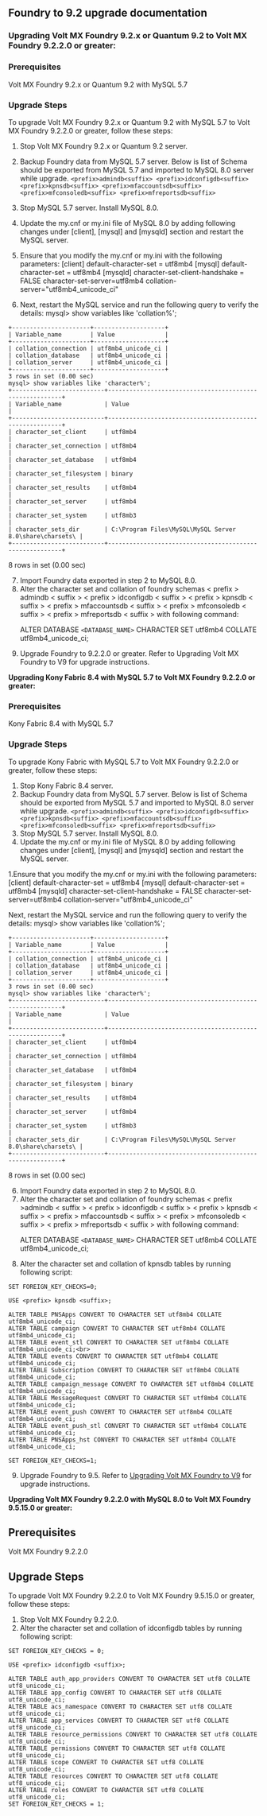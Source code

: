 ##  Foundry to 9.2 upgrade documentation

### Upgrading Volt MX Foundry 9.2.x or Quantum 9.2 to Volt MX Foundry 9.2.2.0 or greater:
 
### Prerequisites
Volt MX Foundry 9.2.x or Quantum 9.2 with MySQL 5.7
 
### Upgrade Steps
To upgrade Volt MX Foundry 9.2.x or Quantum 9.2 with MySQL 5.7 to Volt MX Foundry 9.2.2.0 or greater, follow these steps:
 
1. Stop Volt MX Foundry 9.2.x or Quantum 9.2 server. 
2. Backup Foundry data from MySQL 5.7 server. Below is list of Schema should be exported from MySQL 5.7 and imported to MySQL 8.0 server while upgrade. `<prefix>admindb<suffix> <prefix>idconfigdb<suffix> <prefix>kpnsdb<suffix> <prefix>mfaccountsdb<suffix> <prefix>mfconsoledb<suffix> <prefix>mfreportsdb<suffix>`
3. Stop MySQL 5.7 server. Install MySQL 8.0.
4. Update the my.cnf or my.ini file of MySQL 8.0 by adding following changes under [client], [mysql] and [mysqld] section and restart the MySQL server.
 
5. Ensure that you modify the my.cnf or my.ini with the following parameters: 
[client]
default-character-set = utf8mb4
[mysql]
default-character-set = utf8mb4
[mysqld]
character-set-client-handshake = FALSE
character-set-server=utf8mb4
collation-server="utf8mb4_unicode_ci"
 
6. Next, restart the MySQL service and run the following query to verify the details:
mysql> show variables like 'collation%';

```
+----------------------+--------------------+
| Variable_name        | Value              |
+----------------------+--------------------+
| collation_connection | utf8mb4_unicode_ci |
| collation_database   | utf8mb4_unicode_ci |
| collation_server     | utf8mb4_unicode_ci |
+----------------------+--------------------+
3 rows in set (0.00 sec)
mysql> show variables like 'character%';
+--------------------------+---------------------------------------------------------+
| Variable_name            | Value                                                   |
+--------------------------+---------------------------------------------------------+
| character_set_client     | utf8mb4                                                 |
| character_set_connection | utf8mb4                                                 |
| character_set_database   | utf8mb4                                                 |
| character_set_filesystem | binary                                                  |
| character_set_results    | utf8mb4                                                 |
| character_set_server     | utf8mb4                                                 |
| character_set_system     | utf8mb3                                                 |
| character_sets_dir       | C:\Program Files\MySQL\MySQL Server 8.0\share\charsets\ |
+--------------------------+---------------------------------------------------------+
```

8 rows in set (0.00 sec)

<html>
<body>
<ol start="7">
  <li>Import Foundry data exported in step 2 to MySQL 8.0.</li>
  <li>Alter the character set and collation of foundry schemas < prefix > admindb < suffix > < prefix > idconfigdb < suffix > < prefix > kpnsdb < suffix > < prefix > mfaccountsdb < suffix > < prefix > mfconsoledb < suffix > < prefix > mfreportsdb < suffix > with following command:
 
   ALTER DATABASE `<DATABASE_NAME>` CHARACTER SET utf8mb4 COLLATE utf8mb4_unicode_ci;</li>
   <li>Upgrade Foundry to 9.2.2.0 or greater. Refer to Upgrading Volt MX Foundry to V9 for upgrade instructions.</li>
</ol>
</body>
</html>
 
<b> Upgrading Kony Fabric 8.4 with MySQL 5.7 to Volt MX Foundry 9.2.2.0 or greater:</b>     
 
### Prerequisites
Kony Fabric 8.4 with MySQL 5.7

### Upgrade Steps
To upgrade Kony Fabric with MySQL 5.7 to Volt MX Foundry 9.2.2.0 or greater, follow these steps:
 
1. Stop Kony Fabric 8.4 server.
2. Backup Foundry data from MySQL 5.7 server. Below is list of Schema should be exported from MySQL 5.7 and imported to MySQL 8.0 server while upgrade. `<prefix>admindb<suffix> <prefix>idconfigdb<suffix> <prefix>kpnsdb<suffix> <prefix>mfaccountsdb<suffix> <prefix>mfconsoledb<suffix> <prefix>mfreportsdb<suffix>`
3. Stop MySQL 5.7 server. Install MySQL 8.0.
4.  Update the my.cnf or my.ini file of MySQL 8.0 by adding following changes under [client], [mysql] and [mysqld] section and restart the MySQL server.
 
1.Ensure that you modify the my.cnf or my.ini with the following parameters: 
[client]
default-character-set = utf8mb4
[mysql]
default-character-set = utf8mb4
[mysqld]
character-set-client-handshake = FALSE
character-set-server=utf8mb4
collation-server="utf8mb4_unicode_ci"
 
Next, restart the MySQL service and run the following query to verify the details:
mysql> show variables like 'collation%';

```
+----------------------+--------------------+
| Variable_name        | Value              |
+----------------------+--------------------+
| collation_connection | utf8mb4_unicode_ci |
| collation_database   | utf8mb4_unicode_ci |
| collation_server     | utf8mb4_unicode_ci |
+----------------------+--------------------+
3 rows in set (0.00 sec)
mysql> show variables like 'character%';
+--------------------------+---------------------------------------------------------+
| Variable_name            | Value                                                   |
+--------------------------+---------------------------------------------------------+
| character_set_client     | utf8mb4                                                 |
| character_set_connection | utf8mb4                                                 |
| character_set_database   | utf8mb4                                                 |
| character_set_filesystem | binary                                                  |
| character_set_results    | utf8mb4                                                 |
| character_set_server     | utf8mb4                                                 |
| character_set_system     | utf8mb3                                                 |
| character_sets_dir       | C:\Program Files\MySQL\MySQL Server 8.0\share\charsets\ |
+--------------------------+---------------------------------------------------------+
```
8 rows in set (0.00 sec)

<html>
<body>
<ol start="6">
  <li>Import Foundry data exported in step 2 to MySQL 8.0.</li>
  <li>Alter the character set and collation of foundry schemas < prefix >admindb < suffix > < prefix > idconfigdb < suffix >  < prefix > kpnsdb < suffix > < prefix > mfaccountsdb < suffix > < prefix > mfconsoledb < suffix > < prefix > mfreportsdb < suffix > with following command:
 
   ALTER DATABASE `<DATABASE_NAME>` CHARACTER SET utf8mb4 COLLATE utf8mb4_unicode_ci;</li>
   <li> Alter the character set and collation of kpnsdb tables by running following script:</li>
</ol>
</body>
</html>

```
SET FOREIGN_KEY_CHECKS=0;
 
USE <prefix> kpnsdb <suffix>;
 
ALTER TABLE PNSApps CONVERT TO CHARACTER SET utf8mb4 COLLATE utf8mb4_unicode_ci;
ALTER TABLE campaign CONVERT TO CHARACTER SET utf8mb4 COLLATE utf8mb4_unicode_ci;
ALTER TABLE event_stl CONVERT TO CHARACTER SET utf8mb4 COLLATE utf8mb4_unicode_ci;<br>
ALTER TABLE events CONVERT TO CHARACTER SET utf8mb4 COLLATE utf8mb4_unicode_ci;
ALTER TABLE Subscription CONVERT TO CHARACTER SET utf8mb4 COLLATE utf8mb4_unicode_ci;
ALTER TABLE campaign_message CONVERT TO CHARACTER SET utf8mb4 COLLATE utf8mb4_unicode_ci;
ALTER TABLE MessageRequest CONVERT TO CHARACTER SET utf8mb4 COLLATE utf8mb4_unicode_ci;
ALTER TABLE event_push CONVERT TO CHARACTER SET utf8mb4 COLLATE utf8mb4_unicode_ci;
ALTER TABLE event_push_stl CONVERT TO CHARACTER SET utf8mb4 COLLATE utf8mb4_unicode_ci;
ALTER TABLE PNSApps_hst CONVERT TO CHARACTER SET utf8mb4 COLLATE utf8mb4_unicode_ci;
 
SET FOREIGN_KEY_CHECKS=1;
```

 
9. Upgrade Foundry to 9.5. Refer to [Upgrading Volt MX Foundry to V9](https://opensource.hcltechsw.com/volt-mx-docs/95/docs/documentation/Foundry/voltmx_foundry_windows_install_guide/Content/Upgrading_VoltMX_Foundry_SP1.html) for upgrade instructions.


<b>Upgrading Volt MX Foundry 9.2.2.0 with MySQL 8.0 to Volt MX Foundry 9.5.15.0 or greater:</b>

## Prerequisites
Volt MX Foundry 9.2.2.0

## Upgrade Steps
To upgrade Volt MX Foundry 9.2.2.0 to Volt MX Foundry 9.5.15.0 or greater, follow these steps:
 
1. Stop Volt MX Foundry 9.2.2.0.
2. Alter the character set and collation of idconfigdb tables by running following script:

```
SET FOREIGN_KEY_CHECKS = 0;

USE <prefix> idconfigdb <suffix>;

ALTER TABLE auth_app_providers CONVERT TO CHARACTER SET utf8 COLLATE utf8_unicode_ci;
ALTER TABLE app_config CONVERT TO CHARACTER SET utf8 COLLATE utf8_unicode_ci;
ALTER TABLE acs_namespace CONVERT TO CHARACTER SET utf8 COLLATE utf8_unicode_ci;
ALTER TABLE app_services CONVERT TO CHARACTER SET utf8 COLLATE utf8_unicode_ci;
ALTER TABLE resource_permissions CONVERT TO CHARACTER SET utf8 COLLATE utf8_unicode_ci;
ALTER TABLE permissions CONVERT TO CHARACTER SET utf8 COLLATE utf8_unicode_ci;
ALTER TABLE scope CONVERT TO CHARACTER SET utf8 COLLATE utf8_unicode_ci;
ALTER TABLE resources CONVERT TO CHARACTER SET utf8 COLLATE utf8_unicode_ci;
ALTER TABLE roles CONVERT TO CHARACTER SET utf8 COLLATE utf8_unicode_ci;
SET FOREIGN_KEY_CHECKS = 1;
```


